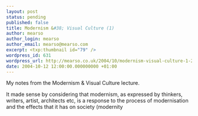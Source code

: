 ```yaml
---
layout: post
status: pending
published: false
title: Modernism &#38; Visual Culture (1)
author: mearso
author_login: mearso
author_email: mearso@mearso.com
excerpt: <txp:thumbnail id="79" />
wordpress_id: 631
wordpress_url: http://mearso.co.uk/2004/10/modernism-visual-culture-1-2/
date: 2004-10-12 12:00:00.000000000 +01:00
---
```



My notes from the Modernism & Visual Culture lecture.

It made sense by considering that modernism, as expressed by thinkers, writers, artist, architects etc, is a response to the process of modernisation and the effects that it has on society (modernity
